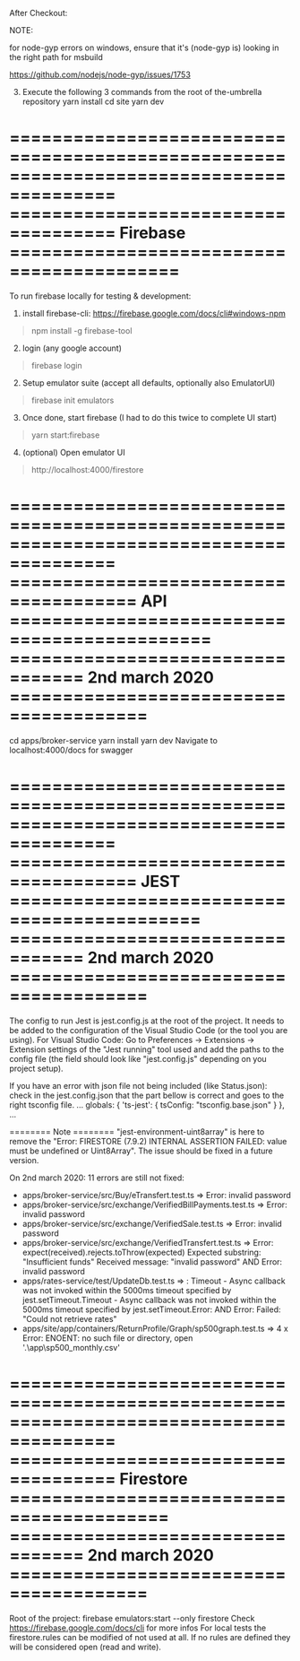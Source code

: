 After Checkout:

NOTE:

for node-gyp errors on windows, ensure that it's (node-gyp is) looking in the right path for msbuild

https://github.com/nodejs/node-gyp/issues/1753

3) Execute the following 3 commands from the root of the-umbrella repository
yarn install
cd site
yarn dev

========================================================================================
==================================== Firebase ==========================================
========================================================================================

To run firebase locally for testing & development:
1) install firebase-cli: https://firebase.google.com/docs/cli#windows-npm
 > npm install -g firebase-tool
2) login (any google account)
 > firebase login
2) Setup emulator suite (accept all defaults, optionally also EmulatorUI)
 > firebase init emulators
3) Once done, start firebase (I had to do this twice to complete UI start)
 > yarn start:firebase
4) (optional) Open emulator UI
 > http://localhost:4000/firestore

========================================================================================
====================================== API =============================================
================================= 2nd march 2020 =======================================
========================================================================================
cd apps/broker-service
yarn install
yarn dev
Navigate to localhost:4000/docs for swagger


========================================================================================
====================================== JEST ============================================
================================= 2nd march 2020 =======================================
========================================================================================
The config to run Jest is jest.config.js at the root of the project. It needs to be added to the configuration of the Visual Studio Code (or the tool you are using).
For Visual Studio Code:
Go to Preferences -> Extensions -> Extension settings of the "Jest running" tool used and add the paths to the config file (the field should look like "jest.config.js" depending on you project setup).

If you have an error with json file not being included (like Status.json): check in the jest.config.json that the part bellow is correct and goes to the right tsconfig file.
    ...
    globals: {
        'ts-jest': {
            tsConfig: "tsconfig.base.json"
        }
    },
    ...

 ======== Note ========
 "jest-environment-uint8array" is here to remove the "Error: FIRESTORE (7.9.2) INTERNAL ASSERTION FAILED: value must be undefined or Uint8Array". The issue should be fixed in a future version.

On 2nd march 2020: 11 errors are still not fixed:
 - apps/broker-service/src/Buy/eTransfert.test.ts =>
        Error: invalid password
 - apps/broker-service/src/exchange/VerifiedBillPayments.test.ts =>
        Error: invalid password
 - apps/broker-service/src/exchange/VerifiedSale.test.ts =>
        Error: invalid password
 - apps/broker-service/src/exchange/VerifiedTransfert.test.ts =>
        Error: expect(received).rejects.toThrow(expected)
        Expected substring: "Insufficient funds"
        Received message:   "invalid password"
    AND
        Error: invalid password
 - apps/rates-service/test/UpdateDb.test.ts =>
        : Timeout - Async callback was not invoked within the 5000ms timeout specified by jest.setTimeout.Timeout - Async callback was not invoked within the 5000ms timeout specified by jest.setTimeout.Error:
    AND
        Error: Failed: "Could not retrieve rates"
 - apps/site/app/containers/ReturnProfile/Graph/sp500graph.test.ts =>
        4 x Error: ENOENT: no such file or directory, open '.\app\sp500_monthly.csv'



========================================================================================
==================================== Firestore =========================================
================================= 2nd march 2020 =======================================
========================================================================================
Root of the project: firebase emulators:start --only firestore
Check https://firebase.google.com/docs/cli for more infos
For local tests the firestore.rules can be modified of not used at all. If no rules are defined they will be considered open (read and write).
